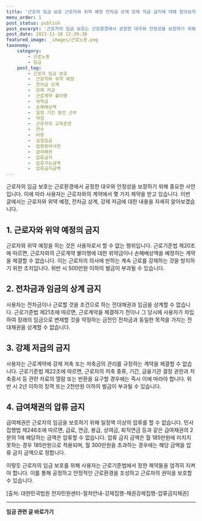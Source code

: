 ```yaml
---
title: '근로자 임금 보호 근로자와 위약 예정 전차금 상계 강제 저금 금지에 대해 알아보자'
menu_order: 1
post_status: publish
post_excerpt: '근로자의 임금 보호는 근로환경에서 공정한 대우와 안정성을 보장하기 위해 중요한 사안입니다. 이에 따라 사용자는 근로자와의 계약에서 몇 가지 제약을 받고 있습니다. 이번 글에서는 근로자와 위약 예정, 전차금 상계, 강제 저금에 대한 내용을 자세히 알아보겠습니다.'
post_date: 2023-11-10 12:39:38
featured_image: _images/근로노동.png
taxonomy:
    category:
        - 근로노동
        - 임금
    post_tag:
        - 근로자 임금 보호
        -  근로자와 위약 예정
        -  전차금 상계
        -  강제 저금
        -  근로계약 불이행
        -  위약금
        -  손해배상액
        -  일정 기간 동안 근무
        -  약정
        -  근로자의 교육훈련
        -  연수
        -  비용
        -  실질임금
        -  법령용어사전
        -  급여채권
        -  압류금지
        -  압류가능금액
        -  압류금지금액
---
```



근로자의 임금 보호는 근로환경에서 공정한 대우와 안정성을 보장하기 위해 중요한 사안입니다. 이에 따라 사용자는 근로자와의 계약에서 몇 가지 제약을 받고 있습니다. 이번 글에서는 근로자와 위약 예정, 전차금 상계, 강제 저금에 대한 내용을 자세히 알아보겠습니다.

## 1. 근로자와 위약 예정의 금지
근로자와 위약 예정을 하는 것은 사용자로서 할 수 없는 행위입니다. 근로기준법 제20조에 따르면, 근로자와의 근로계약 불이행에 대한 위약금이나 손해배상액을 예정하는 계약을 체결할 수 없습니다. 이는 근로자의 의사에 반하는 계속 근로를 강제하는 것을 방지하기 위한 조치입니다. 위반 시 500만원 이하의 벌금이 부과될 수 있습니다.

## 2. 전차금과 임금의 상계 금지
사용자는 전차금이나 근로할 것을 조건으로 하는 전대채권과 임금을 상계할 수 없습니다. 근로기준법 제21조에 따르면, 근로계약을 체결하기 전이나 그 당시에 사용자가 차입하여 장래의 임금으로 변제할 것을 약정하는 금전인 전차금과 동일한 목적을 가지는 전대채권을 상계할 수 없습니다.

## 3. 강제 저금의 금지
사용자는 근로계약에 강제 저축 또는 저축금의 관리를 규정하는 계약을 체결할 수 없습니다. 근로기준법 제22조에 따르면, 근로자의 저축 종류, 기간, 금융기관 결정 권한과 저축증서 등 관련 자료의 열람 또는 반환을 요구할 경우에는 즉시 이에 따라야 합니다. 위반 시 2년 이하의 징역 또는 2천만원 이하의 벌금이 부과될 수 있습니다.

## 4. 급여채권의 압류 금지
급여채권은 근로자의 임금을 보호하기 위해 일정액 이상의 압류를 할 수 없습니다. 민사집행법 제246조에 따르면, 급료, 연금, 봉급, 상여금, 퇴직연금 등과 같은 급여채권의 2분의 1에 해당하는 금액은 압류할 수 없습니다. 압류 금지 금액은 월 185만원에 미치지 못하는 경우 185만원으로 적용되며, 월 300만원을 초과하는 경우에는 해당 금액을 압류 금지 금액으로 정합니다.

이렇듯 근로자의 임금 보호를 위해 사용자는 근로기준법에서 정한 제약들을 엄격히 지켜야 합니다. 이를 통해 공정하고 안정적인 근로환경을 조성하고 근로자의 권익을 보호할 수 있습니다.

[출처: 대한민국법원 전자민원센터-절차안내-강제집행-채권강제집행-압류금지채권]
<!-- wp:separator -->
<hr class="wp-block-separator has-alpha-channel-opacity"/>
<!-- /wp:separator -->

<!-- wp:group {"backgroundColor":"base","layout":{"type":"constrained"}} -->
<div class="wp-block-group has-base-background-color has-background"><!-- wp:paragraph {"align":"center","fontSize":"medium"} -->
<p class="has-text-align-center has-large-font-size"><strong>임금 관련 글 바로가기</strong></p>
<!-- /wp:paragraph -->


<!-- wp:latest-posts
{"categories":[{"id":11225,"count":19,"description":"","link":"https://uknowlaw.com/category/%ec%9e%84%ea%b8%88/","name":"임금","slug":"임금","taxonomy":"category","parent":0,"meta":[],"_links":{"self":[{"href":"https://uknowlaw.com/wp-json/wp/v2/categories/11225"}],"collection":[{"href":"https://uknowlaw.com/wp-json/wp/v2/categories"}],"about":[{"href":"https://uknowlaw.com/wp-json/wp/v2/taxonomies/category"}],"wp:post_type":[{"href":"https://uknowlaw.com/wp-json/wp/v2/posts?categories=11225"}],"curies":[{"name":"wp","href":"https://api.w.org/{rel}","templated":true}]}}],"postsToShow":100,"excerptLength":28,"postLayout":"grid","columns":2,"featuredImageAlign":"left","featuredImageSizeSlug":"large","fontSize":"medium"} /--></div>
<!-- /wp:group -->